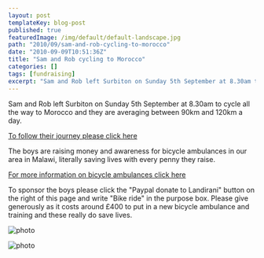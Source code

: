 ```yaml
---
layout: post
templateKey: blog-post
published: true
featuredImage: /img/default/default-landscape.jpg
path: "2010/09/sam-and-rob-cycling-to-morocco"
date: "2010-09-09T10:51:36Z"
title: "Sam and Rob cycling to Morocco"
categories: []
tags: [fundraising]
excerpt: "Sam and Rob left Surbiton on Sunday 5th September at 8.30am to cycle all the way to Morocco and the..."
---
```


Sam and Rob left Surbiton on Sunday 5th September at 8.30am to cycle all the way to Morocco and they are averaging between 90km and 120km a day.

[To follow their journey please click here](/news/2010-09-09/81/)

The boys are raising money and awareness for bicycle ambulances in our area in Malawi, literally saving lives with every penny they raise.

[For more information on bicycle ambulances click here](/projects/#project-14)

To sponsor the boys please click the "Paypal donate to Landirani" button on the right of this page and write "Bike ride" in the purpose box. Please give generously as it costs around £400 to put in a new bicycle ambulance and training and these really do save lives.

![photo](https://www.landirani.org/image_library/news/full_size/4c88d90bbe7dcrob_and_sam_010.jpg)

![photo](https://www.landirani.org/image_library/news/full_size/4c88d8cfc90b9rob_and_sam_016.jpg)
